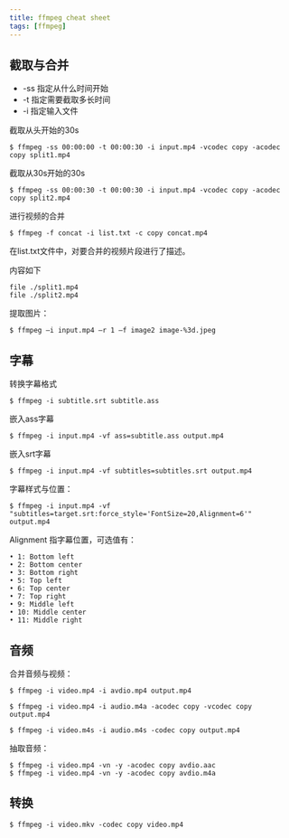 ```yaml
---
title: ffmpeg cheat sheet
tags: [ffmpeg]
---
```


## 截取与合并

* -ss 指定从什么时间开始
* -t 指定需要截取多长时间
* -i 指定输入文件

截取从头开始的30s

    $ ffmpeg -ss 00:00:00 -t 00:00:30 -i input.mp4 -vcodec copy -acodec copy split1.mp4

截取从30s开始的30s

    $ ffmpeg -ss 00:00:30 -t 00:00:30 -i input.mp4 -vcodec copy -acodec copy split2.mp4

进行视频的合并

    $ ffmpeg -f concat -i list.txt -c copy concat.mp4

在list.txt文件中，对要合并的视频片段进行了描述。

内容如下

```
file ./split1.mp4
file ./split2.mp4
```

提取图片：

    $ ffmpeg –i input.mp4 –r 1 –f image2 image-%3d.jpeg

## 字幕

转换字幕格式

    $ ffmpeg -i subtitle.srt subtitle.ass

嵌入ass字幕

    $ ffmpeg -i input.mp4 -vf ass=subtitle.ass output.mp4

嵌入srt字幕

    $ ffmpeg -i input.mp4 -vf subtitles=subtitles.srt output.mp4

字幕样式与位置：

    $ ffmpeg -i input.mp4 -vf "subtitles=target.srt:force_style='FontSize=20,Alignment=6'" output.mp4

Alignment 指字幕位置，可选值有：

    • 1: Bottom left
    • 2: Bottom center
    • 3: Bottom right
    • 5: Top left
    • 6: Top center
    • 7: Top right
    • 9: Middle left
    • 10: Middle center
    • 11: Middle right

## 音频

合并音频与视频：

    $ ffmpeg -i video.mp4 -i avdio.mp4 output.mp4

    $ ffmpeg -i video.mp4 -i audio.m4a -acodec copy -vcodec copy output.mp4

    $ ffmpeg -i video.m4s -i audio.m4s -codec copy output.mp4

抽取音频：

    $ ffmpeg -i video.mp4 -vn -y -acodec copy avdio.aac
    $ ffmpeg -i video.mp4 -vn -y -acodec copy avdio.m4a

## 转换

    $ ffmpeg -i video.mkv -codec copy video.mp4
